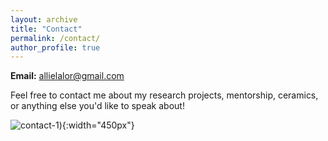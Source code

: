 ```yaml
---
layout: archive
title: "Contact"
permalink: /contact/
author_profile: true
---
```


**Email:** allielalor@gmail.com

Feel free to contact me about my research projects, mentorship, ceramics, or anything else you'd like to speak about! 

![contact-1](http://alexandralalor.github.io/images/contact/contact-1.JPG)){:width="450px"}
